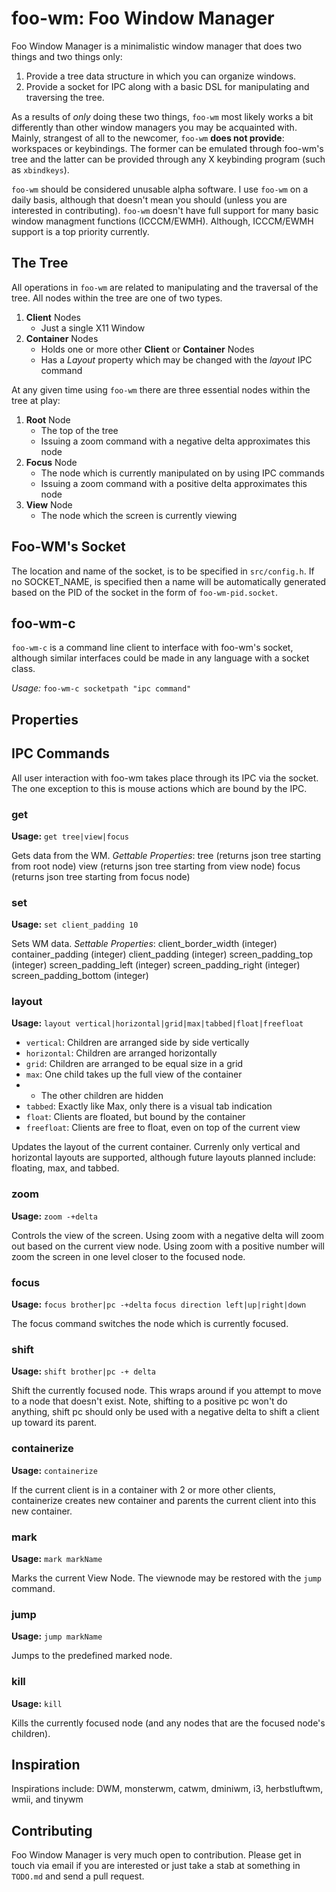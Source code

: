 foo-wm: Foo Window Manager
============================
Foo Window Manager is a minimalistic window manager that does two things and two things only:

1. Provide a tree data structure in which you can organize windows.
2. Provide a socket for IPC along with a basic DSL for manipulating and traversing the tree.

As a results of *only* doing these two things, `foo-wm` most likely works a bit differently than other window managers you may be acquainted with. Mainly, strangest of all to the newcomer, `foo-wm` **does not provide**: workspaces or keybindings. The former can be emulated through foo-wm's tree and the latter can be provided through any X keybinding program (such as `xbindkeys`).

`foo-wm` should be considered unusable alpha software. I use `foo-wm` on a daily basis, although that doesn't mean you should (unless you are interested in contributing). `foo-wm` doesn't have full support for many basic window managment functions (ICCCM/EWMH). Although, ICCCM/EWMH support is a top priority currently.

The Tree
--------
All operations in `foo-wm` are related to manipulating and the traversal of the tree.  All nodes within the tree are one of two types.
1. **Client** Nodes
	- Just a single  X11 Window
2. **Container** Nodes
    - Holds one or more other **Client** or **Container** Nodes
    - Has a *Layout* property which may be changed with the *layout* IPC command

At any given time using `foo-wm` there are three essential nodes within the tree at play:
1. **Root** Node
    - The top of the tree
    - Issuing a zoom command with a negative delta approximates this node
2. **Focus** Node
    - The node which is currently manipulated on by using IPC commands
    - Issuing a zoom command with a positive delta approximates  this node
2. **View** Node
    - The node which the screen is currently viewing


Foo-WM's Socket
---------------
The location and name of the socket, is to be specified in `src/config.h`. If no SOCKET_NAME, is specified then a name will be automatically generated based on the PID of the socket in the form of `foo-wm-pid.socket`.

foo-wm-c
--------
`foo-wm-c` is a command line client to interface with foo-wm's socket, although similar interfaces could be made in any language with a socket class.

*Usage:* `foo-wm-c socketpath "ipc command"`

Properties
----------
IPC Commands
------------
All user interaction with foo-wm takes place through its IPC via the socket. The one exception to this is mouse actions which are bound by the IPC.

### get 
**Usage:**
`get tree|view|focus`

Gets data from the WM.
*Gettable Properties*:
tree (returns json tree starting from root node)
view (returns json tree starting from view node)
focus (returns json tree starting from focus node)

### set 
**Usage:**
`set client_padding 10`

Sets WM data.
*Settable Properties*:
client_border_width (integer)
container_padding (integer)
client_padding (integer)
screen_padding_top (integer)
screen_padding_left (integer)
screen_padding_right (integer)
screen_padding_bottom (integer)


### layout 
**Usage:**
`layout vertical|horizontal|grid|max|tabbed|float|freefloat`

- `vertical`: Children are arranged side by side vertically
- `horizontal`: Children are arranged horizontally
- `grid`: Children are arranged to be equal size in a grid	
- `max`: One child takes up the full view of the container 
-   * The other children are hidden
- `tabbed`: Exactly like Max, only there is a visual tab indication
- `float`: Clients are floated, but bound by the container
- `freefloat`: Clients are free to float, even on top of the current view

Updates the layout of the current container. Currenly only vertical and horizontal layouts are supported, although future layouts planned include: floating, max, and tabbed.

### zoom 
**Usage:**
`zoom -+delta`

Controls the view of the screen. Using zoom with a negative delta will zoom out based on the current view node. Using zoom with a positive number will zoom the screen in one level closer to the focused node.

### focus 
**Usage:**
`focus brother|pc -+delta`
`focus direction left|up|right|down`

The focus command switches the node which is currently focused.

### shift 
**Usage:**
`shift brother|pc -+ delta`

Shift the currently focused node. This wraps around if you attempt to move to a node that doesn't exist. Note, shifting to a positive pc won't do anything, shift pc should only be used with a negative delta to shift a client up toward its parent.

### containerize
**Usage:**
`containerize`

If the current client is in a container with 2 or more other clients, containerize creates  new container and parents the current client into this new container.

### mark
**Usage:**
`mark markName`

Marks the current View Node. The viewnode may be restored with the `jump` command.

### jump
**Usage:**
`jump markName`

Jumps to the predefined marked node.

### kill
**Usage:**
`kill`

Kills the currently focused node (and any nodes that are the focused node's children).

Inspiration
-----------
Inspirations include: 
DWM, monsterwm, catwm, dminiwm, i3, herbstluftwm, wmii, and tinywm

Contributing
------------
Foo Window Manager is very much open to contribution. Please get in touch via email if you are interested or just take a stab at something in `TODO.md` and send a pull request.
